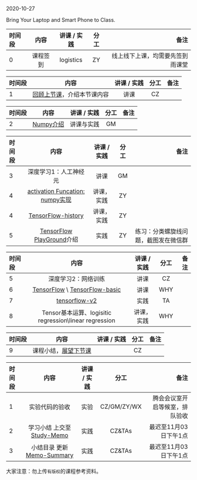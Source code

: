 2020-10-27

Bring Your Laptop  and Smart Phone to Class. 

|时间段     |  内容    | 讲课 / 实践     |  分工  |   备注       |
| :---      |   :----:    |   :----:    |    :----:    |       ---:   |
|   0       | 课程签到     |  logistics   |     ZY     |   线上线下上课，均需要先签到雨课堂     |

| 时间段 |                             内容                             | 讲课 / 实践 | 分工  | 备注 |
| :----- | :----------------------------------------------------------: | :---------: | :---: | ---: |
|    1   | [回顾上节课](../WW6/WW6-Plan.md)，介绍本节课内容       |    讲课     |  CZ   |      |


| 时间段 |                             内容                             | 讲课 / 实践 | 分工  | 备注 |
| :----- | :----------------------------------------------------------: | :---------: | :---: | ---: |
|    2   | [Numpy介绍](../../../Computing/TensorFlow2/numpy)     |  讲课与实践   |     GM     |        |


| 时间段 |                             内容                             | 讲课 / 实践 | 分工  | 备注 |
| :----- | :----------------------------------------------------------: | :---------: | :---: | ---: |
|    3   | 深度学习1：人工神经元 |  讲课    |    GM    |         |
|    4   | [activation Funcation: numpy实现](../../../Computing/TensorFlow2/numpy)   |  讲课，实践    |    ZY    |         |
|    4   | [TensorFlow-history](../../../Readings/MI/tensorflow-history)   |  讲课，实践    |    ZY    |         |
|    5   | [TensorFlow PlayGround](https://playground.tensorflow.org/)介绍  |  实践   |  ZY  |  练习：分类螺旋线问题，截图发在微信群   |


| 时间段 |                             内容                             | 讲课 / 实践 | 分工  | 备注 |
| :----- | :----------------------------------------------------------: | :---------: | :---: | ---: |
|    5   | 深度学习2：网络训练   |    讲课     |  CZ   |      |
|    6   | [TensorFlow](http://tensorflow.google.cn) \ [TensorFlow-basic](2tensorflow-basic.pdf) |    讲课     |  WHY   |      |
|    7   | [tensorflow-v2](../../../Computing/TensorFlow2)        |    实践     |  TA   |      |
|    8   | Tensor基本运算、logisitic regression\linear regression |  讲课，实践    |    WHY    |         |


| 时间段 |                             内容                             | 讲课 / 实践 | 分工  | 备注 |
| :----- | :----------------------------------------------------------: | :---------: | :---: | ---: |
|    9   | 课程小结，[展望下节课](../WW8/WW8-Plan.md)          |             |  CZ   |      |


|时间段     |  内容    | 讲课 / 实践     |  分工  | 备注       |
| :---      |   :----:    |   :----:    |    :----:    |       ---: |
|   1      | 实验代码的验收     |  实验   |     CZ/GM/ZY/WX     |    腾会会议室开启等候室，排队验收     |
|   2      | 学习小结 上交至[Study-Memo](../../Memos/Study-Memo)    |  实践    |     CZ&TAs     |   最迟至11月03日下午1点      |
|   3      | 小结目录 更新 [Memo-Summary](../../Memos/Memo-Summary)  |  实践    |     CZ&TAs     |   最迟至11月03日下午1点      |


大家注意：勿上传``有版权``的课程参考资料。
